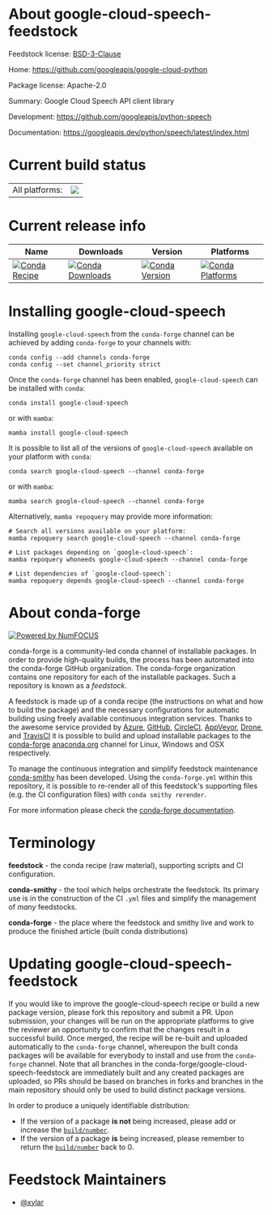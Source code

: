 About google-cloud-speech-feedstock
===================================

Feedstock license: [BSD-3-Clause](https://github.com/conda-forge/google-cloud-speech-feedstock/blob/main/LICENSE.txt)

Home: https://github.com/googleapis/google-cloud-python

Package license: Apache-2.0

Summary: Google Cloud Speech API client library

Development: https://github.com/googleapis/python-speech

Documentation: https://googleapis.dev/python/speech/latest/index.html

Current build status
====================


<table><tr><td>All platforms:</td>
    <td>
      <a href="https://dev.azure.com/conda-forge/feedstock-builds/_build/latest?definitionId=12022&branchName=main">
        <img src="https://dev.azure.com/conda-forge/feedstock-builds/_apis/build/status/google-cloud-speech-feedstock?branchName=main">
      </a>
    </td>
  </tr>
</table>

Current release info
====================

| Name | Downloads | Version | Platforms |
| --- | --- | --- | --- |
| [![Conda Recipe](https://img.shields.io/badge/recipe-google--cloud--speech-green.svg)](https://anaconda.org/conda-forge/google-cloud-speech) | [![Conda Downloads](https://img.shields.io/conda/dn/conda-forge/google-cloud-speech.svg)](https://anaconda.org/conda-forge/google-cloud-speech) | [![Conda Version](https://img.shields.io/conda/vn/conda-forge/google-cloud-speech.svg)](https://anaconda.org/conda-forge/google-cloud-speech) | [![Conda Platforms](https://img.shields.io/conda/pn/conda-forge/google-cloud-speech.svg)](https://anaconda.org/conda-forge/google-cloud-speech) |

Installing google-cloud-speech
==============================

Installing `google-cloud-speech` from the `conda-forge` channel can be achieved by adding `conda-forge` to your channels with:

```
conda config --add channels conda-forge
conda config --set channel_priority strict
```

Once the `conda-forge` channel has been enabled, `google-cloud-speech` can be installed with `conda`:

```
conda install google-cloud-speech
```

or with `mamba`:

```
mamba install google-cloud-speech
```

It is possible to list all of the versions of `google-cloud-speech` available on your platform with `conda`:

```
conda search google-cloud-speech --channel conda-forge
```

or with `mamba`:

```
mamba search google-cloud-speech --channel conda-forge
```

Alternatively, `mamba repoquery` may provide more information:

```
# Search all versions available on your platform:
mamba repoquery search google-cloud-speech --channel conda-forge

# List packages depending on `google-cloud-speech`:
mamba repoquery whoneeds google-cloud-speech --channel conda-forge

# List dependencies of `google-cloud-speech`:
mamba repoquery depends google-cloud-speech --channel conda-forge
```


About conda-forge
=================

[![Powered by
NumFOCUS](https://img.shields.io/badge/powered%20by-NumFOCUS-orange.svg?style=flat&colorA=E1523D&colorB=007D8A)](https://numfocus.org)

conda-forge is a community-led conda channel of installable packages.
In order to provide high-quality builds, the process has been automated into the
conda-forge GitHub organization. The conda-forge organization contains one repository
for each of the installable packages. Such a repository is known as a *feedstock*.

A feedstock is made up of a conda recipe (the instructions on what and how to build
the package) and the necessary configurations for automatic building using freely
available continuous integration services. Thanks to the awesome service provided by
[Azure](https://azure.microsoft.com/en-us/services/devops/), [GitHub](https://github.com/),
[CircleCI](https://circleci.com/), [AppVeyor](https://www.appveyor.com/),
[Drone](https://cloud.drone.io/welcome), and [TravisCI](https://travis-ci.com/)
it is possible to build and upload installable packages to the
[conda-forge](https://anaconda.org/conda-forge) [anaconda.org](https://anaconda.org/)
channel for Linux, Windows and OSX respectively.

To manage the continuous integration and simplify feedstock maintenance
[conda-smithy](https://github.com/conda-forge/conda-smithy) has been developed.
Using the ``conda-forge.yml`` within this repository, it is possible to re-render all of
this feedstock's supporting files (e.g. the CI configuration files) with ``conda smithy rerender``.

For more information please check the [conda-forge documentation](https://conda-forge.org/docs/).

Terminology
===========

**feedstock** - the conda recipe (raw material), supporting scripts and CI configuration.

**conda-smithy** - the tool which helps orchestrate the feedstock.
                   Its primary use is in the construction of the CI ``.yml`` files
                   and simplify the management of *many* feedstocks.

**conda-forge** - the place where the feedstock and smithy live and work to
                  produce the finished article (built conda distributions)


Updating google-cloud-speech-feedstock
======================================

If you would like to improve the google-cloud-speech recipe or build a new
package version, please fork this repository and submit a PR. Upon submission,
your changes will be run on the appropriate platforms to give the reviewer an
opportunity to confirm that the changes result in a successful build. Once
merged, the recipe will be re-built and uploaded automatically to the
`conda-forge` channel, whereupon the built conda packages will be available for
everybody to install and use from the `conda-forge` channel.
Note that all branches in the conda-forge/google-cloud-speech-feedstock are
immediately built and any created packages are uploaded, so PRs should be based
on branches in forks and branches in the main repository should only be used to
build distinct package versions.

In order to produce a uniquely identifiable distribution:
 * If the version of a package **is not** being increased, please add or increase
   the [``build/number``](https://docs.conda.io/projects/conda-build/en/latest/resources/define-metadata.html#build-number-and-string).
 * If the version of a package **is** being increased, please remember to return
   the [``build/number``](https://docs.conda.io/projects/conda-build/en/latest/resources/define-metadata.html#build-number-and-string)
   back to 0.

Feedstock Maintainers
=====================

* [@xylar](https://github.com/xylar/)

